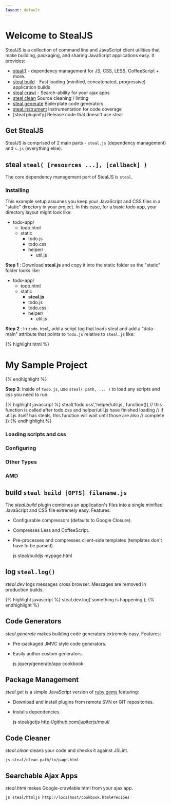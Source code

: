 ```yaml
---
layout: default
---
```


# Welcome to StealJS

StealJS is a collection of command line and JavaScript client utilities
that make building, packaging, and sharing JavaScript 
applications easy. It provides:

 - [steal\(\)](#steal) - dependency management for JS, CSS, LESS, CoffeeScript + more.
 - [steal build](#build) - Fast loading (minified, concatenated, progressive) application builds
 - [steal crawl](#crawl) - Search-ability for your ajax apps
 - [steal clean](#clean) Source cleaning / linting
 - [steal generate](#generate) Boilerplate code generators
 - [steal.instrument](#instrument) Instrumentation for code coverage
 - [steal pluginify] Release code that doesn't use steal

## Get StealJS

StealJS is comprised of 2 main parts - `steal.js` (dependency management) 
and `s.js` (everything else).


## steal `steal( [resources ...], [callback] )`

The core dependency management part of StealJS is `steal`.

### Installing

This example setup assumes you keep your JavaScript and CSS files in a "static" directory
in your project.  In this case, for a basic todo app, your directory layout might look like:

 - todo-app/
   - todo.html
   - static
      - todo.js
      - todo.css
      - helper/
         - util.js 

__Step 1__ : Download __steal.js__ and copy it into the static folder so the "static" folder looks like:

 - todo-app/
   - todo.html
   - static
      - __steal.js__
      - todo.js
      - todo.css
      - helper/
         - util.js 

__Step 2__ : In `todo.html`, add a script tag that loads steal and add a "data-main" attribute
that points to `todo.js` relative to `steal.js` like:

{% highlight html %}
<!DOCTYPE html>
<html>
    <head>
        <title>Todos</title>
    </head>
    <body>
        <h1>My Sample Project</h1>
        <script data-main="todo.js" src="static/steal.js"></script>
    </body>
</html>
{% endhighlight %}

__Step 3__: Inside of `todo.js`, use `steal( path, ... )` to load any scripts and css you need to run:

{% highlight javascript %}
steal('todo.css','helper/util.js', function(){
  // this function is called after todo.css and helper/util.js have finished loading
  // if util.js itself has steals, this function will wait until those are also 
  // complete
})
{% endhighlight %}

### Loading scripts and css

### Configuring

### Other Types

### AMD


## build `steal build [OPTS] filename.js`

The *steal.build* plugin combines an application's files into a single minified
JavaScript and CSS file extremely easy.  Features:

- Configurable compressors (defaults to Google Closure).
- Compresses Less and CoffeeScript.
- Pre-processes and compresses client-side templates (templates don't have to be parsed).

	js steal/buildjs mypage.html

## log `steal.log()`

*steal.dev* logs messages cross browser.  Messages are removed in production builds.

{% highlight javascript %}
steal.dev.log('something is happening');
{% endhighlight %}

## Code Generators

*steal.generate* makes building code generators extremely easy.  Features:

- Pre-packaged JMVC style code generators.
- Easily author custom generators.

	js jquery/generate/app cookbook

## Package Management

*steal.get* is a simple JavaScript version of [ruby gems](http://rubygems.org/) featuring:

- Download and install plugins from remote SVN or GIT repositories.
- Installs dependencies.

	js steal/getjs http://github.com/jupiterjs/mxui/

## Code Cleaner

*steal.clean* cleans your code and checks it against JSLint.

	js steal/clean path/to/page.html

## Searchable Ajax Apps

*steal.html* makes Google-crawlable html from your ajax app.

	js steal/htmljs http://localhost/cookbook.html#recipes
